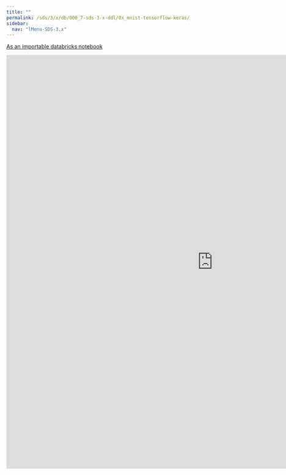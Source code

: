 ```yaml
---
title: ""
permalink: /sds/3/x/db/000_7-sds-3-x-ddl/0x_mnist-tensorflow-keras/
sidebar:
  nav: "lMenu-SDS-3.x"
---
```


[As an importable databricks notebook](https://lamastex.github.io/scalable-data-science/sds/3/x/db/000_7-sds-3-x-ddl/0x_mnist-tensorflow-keras.html)

<iframe src="https://lamastex.github.io/scalable-data-science/sds/3/x/db/000_7-sds-3-x-ddl/0x_mnist-tensorflow-keras.html" width="1080" height="1080" frameborder="0"></iframe>
